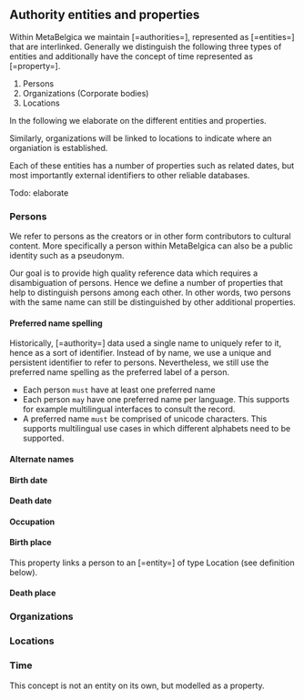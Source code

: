 ## Authority entities and properties

Within MetaBelgica we maintain [=authorities=], represented as [=entities=] that are interlinked.
Generally we distinguish the following three types of entities and additionally have the concept of time represented as [=property=].

1. Persons
2. Organizations (Corporate bodies)
3. Locations

In the following we elaborate on the different entities and properties.

Similarly, organizations will be linked to locations to indicate where an organiation is established.

Each of these entities has a number of properties such as related dates, but most importantly external identifiers to other reliable databases.

Todo: elaborate

### Persons

We refer to persons as the creators or in other form contributors to cultural content.
More specifically a person within MetaBelgica can also be a public identity such as a pseudonym.

Our goal is to provide high quality reference data which requires a disambiguation of persons.
Hence we define a number of properties that help to distinguish persons among each other.
In other words, two persons with the same name can still be distinguished by other additional properties.

#### Preferred name spelling

Historically, [=authority=] data used a single name to uniquely refer to it, hence as a sort of identifier.
Instead of by name, we use a unique and persistent identifier to refer to persons.
Nevertheless, we still use the preferred name spelling as the preferred label of a person.

* Each person `must` have at least one preferred name
* Each person `may` have one preferred name per language. This supports for example multilingual interfaces to consult the record.
* A preferred name `must` be comprised of unicode characters. This supports multilingual use cases in which different alphabets need to be supported.

#### Alternate names



#### Birth date

#### Death date

#### Occupation

#### Birth place

This property links a person to an [=entity=] of type Location (see definition below).

#### Death place



### Organizations


### Locations


### Time

This concept is not an entity on its own, but modelled as a property.
